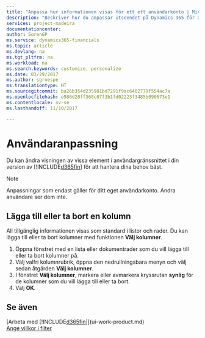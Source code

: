 ```yaml
---
title: "Anpassa hur informationen visas för ett ett användarkonto | Microsoft Docs"
description: "Beskriver hur du anpassar utseendet på Dynamics 365 för användarkontot."
services: project-madeira
documentationcenter: 
author: SorenGP
ms.service: dynamics365-financials
ms.topic: article
ms.devlang: na
ms.tgt_pltfrm: na
ms.workload: na
ms.search.keywords: customize, personalize
ms.date: 03/29/2017
ms.author: sgroespe
ms.translationtype: HT
ms.sourcegitcommit: ba26b354d235981bd7291f9ac6402779f554ac7a
ms.openlocfilehash: e986d20ff368c07f3b1fd02223f3485b090673e1
ms.contentlocale: sv-se
ms.lasthandoff: 11/10/2017

---
```

# <a name="user-personalization"></a>Användaranpassning
Du kan ändra visningen av vissa element i användargränssnittet i din version av [!INCLUDE[d365fin](includes/d365fin_md.md)] för att hantera dina behov bäst.

> [!NOTE]  
>   Anpassningar som endast gäller för ditt eget användarkonto. Andra användare ser dem inte.

## <a name="to-add-or-remove-a-column"></a>Lägga till eller ta bort en kolumn
All tillgänglig informationen visas som standard i listor och rader. Du kan lägga till eller ta bort kolumner med funktionen **Välj kolumner**.

1. Öppna fönstret med en lista eller dokumentrader som du vill lägga till eller ta bort kolumner på.
2. Välj valfri kolumnrubrik, öppna den nedrullningsbara menyn och välj sedan åtgärden **Välj kolumner**.
3. I fönstret **Välj kolumner**, markera eller avmarkera kryssrutan **synlig** för de kolumner som du vill lägga till eller ta bort.
4. Välj **OK**.

## <a name="see-also"></a>Se även
[Arbeta med [!INCLUDE[d365fin](includes/d365fin_md.md)]](ui-work-product.md)  
[Ange villkor i filter](ui-enter-criteria-filters.md)


